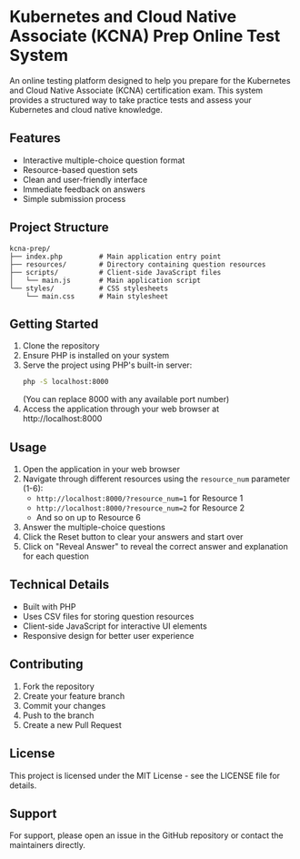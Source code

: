 # Kubernetes and Cloud Native Associate (KCNA) Prep Online Test System

An online testing platform designed to help you prepare for the Kubernetes and Cloud Native Associate (KCNA) certification exam. This system provides a structured way to take practice tests and assess your Kubernetes and cloud native knowledge.

## Features

- Interactive multiple-choice question format
- Resource-based question sets
- Clean and user-friendly interface
- Immediate feedback on answers
- Simple submission process

## Project Structure

```
kcna-prep/
├── index.php         # Main application entry point
├── resources/        # Directory containing question resources
├── scripts/          # Client-side JavaScript files
│   └── main.js       # Main application script
└── styles/           # CSS stylesheets
    └── main.css      # Main stylesheet
```

## Getting Started

1. Clone the repository
2. Ensure PHP is installed on your system
3. Serve the project using PHP's built-in server:
   ```bash
   php -S localhost:8000
   ```
   (You can replace 8000 with any available port number)
4. Access the application through your web browser at http://localhost:8000

## Usage

1. Open the application in your web browser
2. Navigate through different resources using the `resource_num` parameter (1-6):
   - `http://localhost:8000/?resource_num=1` for Resource 1
   - `http://localhost:8000/?resource_num=2` for Resource 2
   - And so on up to Resource 6
3. Answer the multiple-choice questions
4. Click the Reset button to clear your answers and start over
5. Click on "Reveal Answer" to reveal the correct answer and explanation for each question

## Technical Details

- Built with PHP
- Uses CSV files for storing question resources
- Client-side JavaScript for interactive UI elements
- Responsive design for better user experience

## Contributing

1. Fork the repository
2. Create your feature branch
3. Commit your changes
4. Push to the branch
5. Create a new Pull Request

## License

This project is licensed under the MIT License - see the LICENSE file for details.

## Support

For support, please open an issue in the GitHub repository or contact the maintainers directly.
